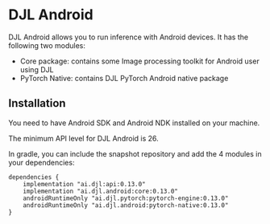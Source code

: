 # DJL Android

DJL Android allows you to run inference with Android devices.
It has the following two modules:

- Core package: contains some Image processing toolkit for Android user using DJL
- PyTorch Native: contains DJL PyTorch Android native package

## Installation
You need to have Android SDK and Android NDK installed on your machine.

The minimum API level for DJL Android is 26.

In gradle, you can include the snapshot repository and add the 4 modules in your dependencies:

```
dependencies {
    implementation "ai.djl:api:0.13.0"
    implementation "ai.djl.android:core:0.13.0"
    androidRuntimeOnly "ai.djl.pytorch:pytorch-engine:0.13.0"
    androidRuntimeOnly "ai.djl.android:pytorch-native:0.13.0"
}
```
